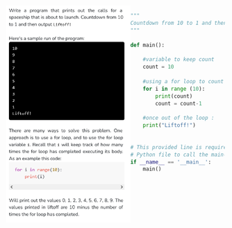 <img align="left" src="Images/Liftoff.png" height="500">

```python
"""
Countdown from 10 to 1 and then print Liftoff!
"""

def main():

    #variable to keep count
    count = 10

    #using a for loop to count
    for i in range (10):
        print(count)
        count = count-1

    #once out of the loop :
    print("Liftoff!")


# This provided line is required at the end of
# Python file to call the main() function.
if __name__ == '__main__':
    main()
```
